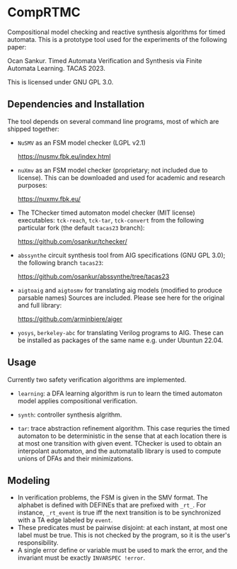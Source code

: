 # CompRTMC
Compositional model checking and reactive synthesis algorithms for timed automata.
This is a prototype tool used for the experiments of the following paper:

  Ocan Sankur. Timed Automata Verification and Synthesis via Finite Automata Learning. TACAS 2023.

This is licensed under GNU GPL 3.0.

## Dependencies and Installation
The tool depends on several command line programs, most of which are shipped together:
- `NuSMV` as an FSM model checker (LGPL v2.1)

  https://nusmv.fbk.eu/index.html

- `nuXmv` as an FSM model checker (proprietary; not included due to license).
  This can be downloaded and used for academic and research purposes:

  https://nuxmv.fbk.eu/
  
- The TChecker timed automaton model checker (MIT license) executables: `tck-reach`, `tck-tar`, `tck-convert` from the following particular fork (the default `tacas23` branch): 
  
  https://github.com/osankur/tchecker/
  
  
- `abssynthe` circuit synthesis tool from AIG specifications (GNU GPL 3.0); the following branch `tacas23`:
  
    https://github.com/osankur/abssynthe/tree/tacas23

- `aigtoaig` and `aigtosmv` for translating aig models (modified to produce parsable names)
  Sources are included. Please see here for the original and full library:
  
  https://github.com/arminbiere/aiger

- `yosys`, `berkeley-abc` for translating Verilog programs to AIG.
  These can be installed as packages of the same name e.g. under Ubuntun 22.04.
  

## Usage
Currently two safety verification algorithms are implemented.

- `learning`: a DFA learning algorithm is run to learn the timed automaton model
applies compositional verification.

- `synth`: controller synthesis algrithm.

- `tar`: trace abstraction refinement algorithm. This case requries the timed automaton
to be deterministic in the sense that at each location there is at most one transition with
given event. TChecker is used to obtain an interpolant automaton, and the automatalib library
is used to compute unions of DFAs and their minimizations.

## Modeling
- In verification problems, the FSM is given in the SMV format. The alphabet is defined
  with DEFINEs that are prefixed with `_rt_`. For instance, `_rt_event` is true iff the next transition is to be
  synchronized with a TA edge labeled by `event`. 
- These predicates must be pairwise disjoint: at each instant, at most one label must be true. This is not checked by the program,
  so it is the user's responsibility.
- A single error define or variable must be used to mark the error, and the invariant must be exactly `INVARSPEC !error`.